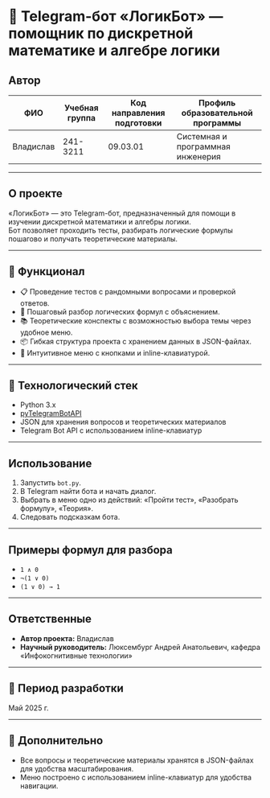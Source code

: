 # 🤖 Telegram-бот «ЛогикБот» — помощник по дискретной математике и алгебре логики

##  Автор

| ФИО            | Учебная группа | Код направления подготовки | Профиль образовательной программы           |
|----------------|----------------|---------------------------|---------------------------------------------|
| Владислав      | 241-3211       | 09.03.01                  | Системная и программная инженерия           |

---

##  О проекте

«ЛогикБот» — это Telegram-бот, предназначенный для помощи в изучении дискретной математики и алгебры логики.  
Бот позволяет проходить тесты, разбирать логические формулы пошагово и получать теоретические материалы.

---

## 💠 Функционал

- 📋 Проведение тестов с рандомными вопросами и проверкой ответов.
- 🧠 Пошаговый разбор логических формул с объяснением.
- 📚 Теоретические конспекты с возможностью выбора темы через удобное меню.
- 📦 Гибкая структура проекта с хранением данных в JSON-файлах.
- 🤖 Интуитивное меню с кнопками и inline-клавиатурой.

---

## 💠 Технологический стек

- Python 3.x
- [pyTelegramBotAPI](https://github.com/eternnoir/pyTelegramBotAPI)
- JSON для хранения вопросов и теоретических материалов
- Telegram Bot API с использованием inline-клавиатур

---

##  Использование

1. Запустить `bot.py`.
2. В Telegram найти бота и начать диалог.
3. Выбрать в меню одно из действий: «Пройти тест», «Разобрать формулу», «Теория».
4. Следовать подсказкам бота.

---

##  Примеры формул для разбора

- `1 ∧ 0`
- `¬(1 ∨ 0)`
- `(1 ∨ 0) → 1`

---

##  Ответственные

- **Автор проекта:** Владислав  
- **Научный руководитель:** Люксембург Андрей Анатольевич, кафедра «Инфокогнитивные технологии»

---

## 📆 Период разработки

Май 2025 г.

---

## 📂 Дополнительно

- Все вопросы и теоретические материалы хранятся в JSON-файлах для удобства масштабирования.
- Меню построено с использованием inline-клавиатур для удобства навигации.
